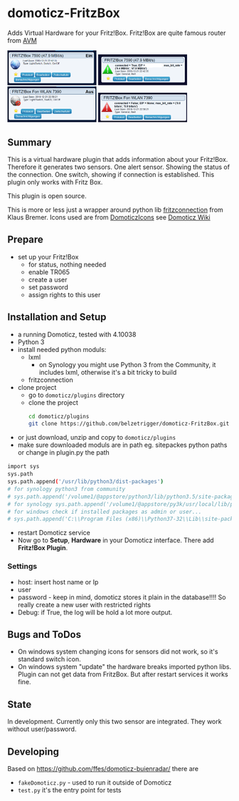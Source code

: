 # domoticz-FritzBox
Adds Virtual Hardware for your Fritz!Box. Fritz!Box are quite famous router from [AVM](https://en.avm.de/)



<img src='https://github.com/belzetrigger/domoticz-FritzBox/raw/master/resources/switch_fb_on.PNG' width="200" alt="switch device - ON">

<img  src='https://github.com/belzetrigger/domoticz-FritzBox/raw/master/resources/alert_fb_ok.png' width="200" alt="alert device - ok">

<img  src='https://github.com/belzetrigger/domoticz-FritzBox/raw/master/resources/switch_fb_off.PNG' width="200" alt="switch device off">

<img  src='https://github.com/belzetrigger/domoticz-FritzBox/raw/master/resources/alert_fb_alarm.png' width="200" alt="alarm device Shwoing alarm">

## Summary
This is a virtual hardware plugin that adds information about your Fritz!Box. 
Therefore it generates two sensors. One alert sensor. Showing the status of the connection. One switch, showing if connection is established.
This plugin only works with Fritz Box. 

This plugin is open source.

This is more or less just a wrapper around python lib [fritzconnection](https://bitbucket.org/kbr/fritzconnection) from Klaus Bremer.
Icons used are from [DomoticzIcons](https://drive.google.com/folderview?id=0B-ZLFoCiqzMRSkFaaWdHV1Qxbm8&usp=sharing) see [Domoticz Wiki](https://www.domoticz.com/wiki/Custom_icons_for_webinterface)


## Prepare
- set up your Fritz!Box
  - for status, nothing needed
  - enable TR065
  - create a user
  - set password
  - assign rights to this user
  
## Installation and Setup
- a running Domoticz, tested with 4.10038
- Python 3
- install needed python moduls:
  - lxml
    - on Synology you might use Python 3 from the Community, it includes lxml, otherwise it's a bit tricky to build
  - fritzconnection
- clone project
    - go to `domoticz/plugins` directory 
    - clone the project
        ```bash
        cd domoticz/plugins
        git clone https://github.com/belzetrigger/domoticz-FritzBox.git
        ```
- or just download, unzip and copy to `domoticz/plugins` 
- make sure downloaded moduls are in path eg. sitepackes python paths or change in plugin.py the path
```bash
import sys
sys.path
sys.path.append('/usr/lib/python3/dist-packages')
# for synology python3 from community
# sys.path.append('/volume1/@appstore/python3/lib/python3.5/site-packages')
# for synology sys.path.append('/volume1/@appstore/py3k/usr/local/lib/python3.5/site-packages')
# for windows check if installed packages as admin or user...
# sys.path.append('C:\\Program Files (x86)\\Python37-32\\Lib\\site-packages')
```
- restart Domoticz service
- Now go to **Setup**, **Hardware** in your Domoticz interface. There add
**Fritz!Box Plugin**.
### Settings
   - host: insert host name or Ip
   - user
   - password - keep in mind, domoticz stores it plain in the database!!!!
     So really create a new user with restricted rights
   - Debug: if True, the log will be hold a lot more output.
  
## Bugs and ToDos
- On windows system changing icons for sensors did not work, so it's standard switch icon.
- On windows system "update" the hardware breaks imported python libs. Plugin can not get data from FritzBox. But after restart services it works fine.


## State
In development. Currently only this two sensor are integrated. They work without user/password.

## Developing
Based on https://github.com/ffes/domoticz-buienradar/ there are
 -  `fakeDomoticz.py` - used to run it outside of Domoticz
 -  `test.py` it's the entry point for tests




